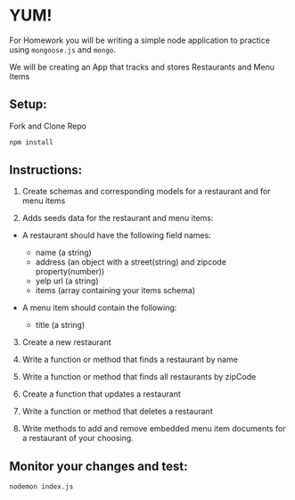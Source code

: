 # YUM!

For Homework you will be writing a simple node application to practice using `mongoose.js` and `mongo`.

We will be creating an App that tracks and stores Restaurants and Menu Items

## Setup:

Fork and Clone Repo

```bash
npm install
```

## Instructions:

1. Create schemas and corresponding models for a restaurant and for menu items

2. Adds seeds data for the restaurant and menu items:

  - A restaurant should have the following field names:

    * name (a string)
    * address (an object with a street(string) and zipcode property(number))
    * yelp url (a string)
    * items (array containing your items schema)

  - A menu item should contain the following:

    * title (a string)

3. Create a new restaurant

4. Write a function or method that finds a restaurant by name

5. Write a function or method that finds all restaurants by zipCode

6. Create a function that updates a restaurant  

7. Write a function or method that deletes a restaurant

8. Write methods to add and remove embedded menu item documents for a restaurant of your choosing.

## Monitor your changes and test:

```
nodemon index.js
```
